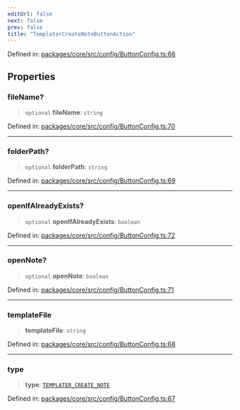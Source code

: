 ```yaml
---
editUrl: false
next: false
prev: false
title: "TemplaterCreateNoteButtonAction"
---
```


Defined in: [packages/core/src/config/ButtonConfig.ts:66](https://github.com/mProjectsCode/obsidian-meta-bind-plugin/blob/43804cae2c305431d6768245a6348f2ee7f14fca/packages/core/src/config/ButtonConfig.ts#L66)

## Properties

### fileName?

> `optional` **fileName**: `string`

Defined in: [packages/core/src/config/ButtonConfig.ts:70](https://github.com/mProjectsCode/obsidian-meta-bind-plugin/blob/43804cae2c305431d6768245a6348f2ee7f14fca/packages/core/src/config/ButtonConfig.ts#L70)

***

### folderPath?

> `optional` **folderPath**: `string`

Defined in: [packages/core/src/config/ButtonConfig.ts:69](https://github.com/mProjectsCode/obsidian-meta-bind-plugin/blob/43804cae2c305431d6768245a6348f2ee7f14fca/packages/core/src/config/ButtonConfig.ts#L69)

***

### openIfAlreadyExists?

> `optional` **openIfAlreadyExists**: `boolean`

Defined in: [packages/core/src/config/ButtonConfig.ts:72](https://github.com/mProjectsCode/obsidian-meta-bind-plugin/blob/43804cae2c305431d6768245a6348f2ee7f14fca/packages/core/src/config/ButtonConfig.ts#L72)

***

### openNote?

> `optional` **openNote**: `boolean`

Defined in: [packages/core/src/config/ButtonConfig.ts:71](https://github.com/mProjectsCode/obsidian-meta-bind-plugin/blob/43804cae2c305431d6768245a6348f2ee7f14fca/packages/core/src/config/ButtonConfig.ts#L71)

***

### templateFile

> **templateFile**: `string`

Defined in: [packages/core/src/config/ButtonConfig.ts:68](https://github.com/mProjectsCode/obsidian-meta-bind-plugin/blob/43804cae2c305431d6768245a6348f2ee7f14fca/packages/core/src/config/ButtonConfig.ts#L68)

***

### type

> **type**: [`TEMPLATER_CREATE_NOTE`](/obsidian-meta-bind-plugin-docs/api/enumerations/buttonactiontype/#templater_create_note)

Defined in: [packages/core/src/config/ButtonConfig.ts:67](https://github.com/mProjectsCode/obsidian-meta-bind-plugin/blob/43804cae2c305431d6768245a6348f2ee7f14fca/packages/core/src/config/ButtonConfig.ts#L67)
